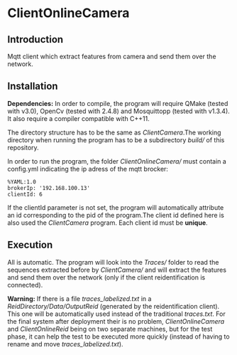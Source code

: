ClientOnlineCamera
==================

## Introduction

Mqtt client which extract features from camera and send them over the network.

## Installation

**Dependencies:** In order to compile, the program will require QMake (tested with v3.0), OpenCv (tested with 2.4.8) and Mosquittopp (tested with v1.3.4). It also require a compiler compatible with C++11.

The directory structure has to be the same as _ClientCamera_.The working directory when running the program has to be a subdirectory _build/_ of this repository.

In order to run the program, the folder _ClientOnlineCamera/_ must contain a config.yml indicating the ip adress of the mqtt brocker:

```
%YAML:1.0
brokerIp: '192.168.100.13'
clientId: 6
```

If the clientId parameter is not set, the program will automatically attribute an id corresponding to the pid of the program.The client id defined here is also used the _ClientCamera_ program. Each client id must be **unique**.

## Execution

All is automatic. The program will look into the _Traces/_ folder to read the sequences extracted before by _ClientCamera/_ and will extract the features and send them over the network (only if the client reidentification is connected).

**Warning:** If there is a file *traces_labelized.txt* in a _ReidDirectory/Data/OutputReid_ (generated by the reidentification client). This one will be automatically used instead of the traditional *traces.txt*. For the final system after deployment their is no problem, _ClientOnlineCamera_ and _ClientOnlineReid_ being on two separate machines, but for the test phase, it can help the test to be executed more quickly (instead of having to rename and move *traces_labelized.txt*).
